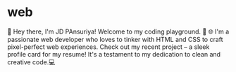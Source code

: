 # web
👋 Hey there, I'm JD PAnsuriya! Welcome to my coding playground. 🚀  🌐 I'm a passionate web developer who loves to tinker with HTML and CSS to craft pixel-perfect web experiences. Check out my recent project – a sleek profile card for my resume! It's a testament to my dedication to clean and creative code.💻 
